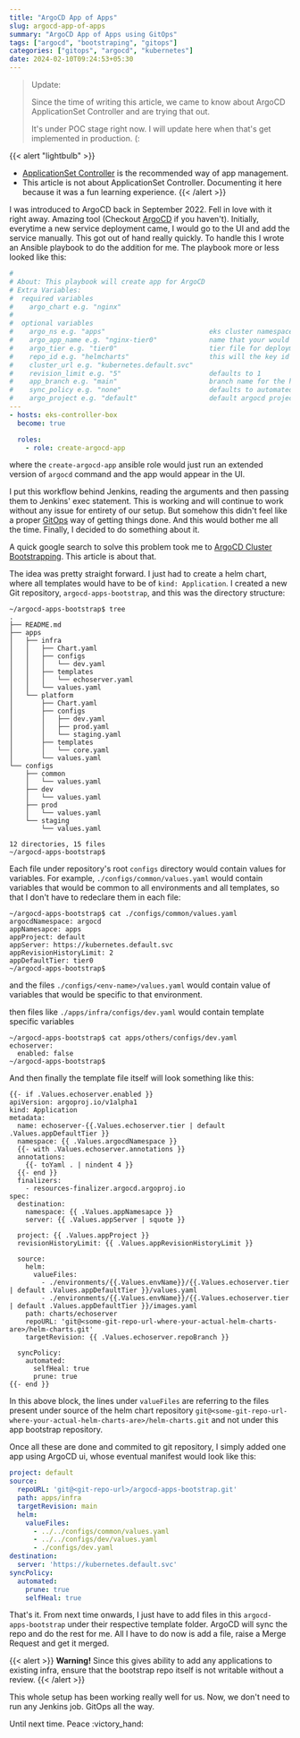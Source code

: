 ```yaml
---
title: "ArgoCD App of Apps"
slug: argocd-app-of-apps
summary: "ArgoCD App of Apps using GitOps"
tags: ["argocd", "bootstraping", "gitops"]
categories: ["gitops", "argocd", "kubernetes"]
date: 2024-02-10T09:24:53+05:30
---
```

> Update:
>
> Since the time of writing this article, we came to know about ArgoCD ApplicationSet Controller and are trying that out.
>
> It's under POC stage right now. I will update here when that's get implemented in production. (:

{{< alert "lightbulb" >}}
- [ApplicationSet Controller](https://argo-cd.readthedocs.io/en/stable/operator-manual/applicationset/) is the recommended way of app management.
- This article is not about ApplicationSet Controller. Documenting it here because it was a fun learning experience.
{{< /alert >}}

I was introduced to ArgoCD back in September 2022. Fell in love with it right away. Amazing tool (Checkout  [ArgoCD](https://argoproj.github.io/cd/) if you haven't). Initially, everytime a new service deployment came, I would go to the UI and add the service manually. This got out of hand really quickly. To handle this I wrote an Ansible playbook to do the addition for me. The playbook more or less looked like this:

```yaml
#
# About: This playbook will create app for ArgoCD
# Extra Variables:
#  required variables
#    argo_chart e.g. "nginx"
#
#  optional variables
#    argo_ns e.g. "apps"                          eks cluster namespace where app will be installed.
#    argo_app_name e.g. "nginx-tier0"             name that your would see in ArgoCD UI. if not given, name is calculated using chart name and tier
#    argo_tier e.g. "tier0"                       tier file for deployment. defaults to tier0.
#    repo_id e.g. "helmcharts"                    this will the key id in global vars file. defaults to helmcharts
#    cluster_url e.g. "kubernetes.default.svc"
#    revision_limit e.g. "5"                      defaults to 1
#    app_branch e.g. "main"                       branch name for the helm chart repo, defaults to main
#    sync_policy e.g. "none"                      defaults to automated. this is how the app syncing will be done. If automated, then synced automatically.
#    argo_project e.g. "default"                  default argocd project where apps will be created. defaults to default
---
- hosts: eks-controller-box
  become: true

  roles:
    - role: create-argocd-app
```

where the `create-argocd-app` ansible role would just run an extended version of `argocd` command and the app would appear in the UI.

I put this workflow behind Jenkins, reading the arguments and then passing them to Jenkins' exec statement. This is working and will continue to work without any issue for entirety of our setup. But somehow this didn't feel like a proper [GitOps](https://about.gitlab.com/topics/gitops/) way of getting things done. And this would bother me all the time. Finally, I decided to do something about it.

A quick google search to solve this problem took me to [ArgoCD Cluster Bootstrapping](https://argo-cd.readthedocs.io/en/stable/operator-manual/cluster-bootstrapping/). This article is about that.

The idea was pretty straight forward. I just had to create a helm chart, where all templates would have to be of `kind: Application`. I created a new Git repository, `argocd-apps-bootstrap`, and this was the directory structure:
```text
~/argocd-apps-bootstrap$ tree
.
├── README.md
├── apps
│   ├── infra
│   │   ├── Chart.yaml
│   │   ├── configs
│   │   │   └── dev.yaml
│   │   ├── templates
│   │   │   └── echoserver.yaml
│   │   └── values.yaml
│   └── platform
│       ├── Chart.yaml
│       ├── configs
│       │   ├── dev.yaml
│       │   ├── prod.yaml
│       │   └── staging.yaml
│       ├── templates
│       │   └── core.yaml
│       └── values.yaml
└── configs
    ├── common
    │   └── values.yaml
    ├── dev
    │   └── values.yaml
    ├── prod
    │   └── values.yaml
    └── staging
        └── values.yaml

12 directories, 15 files
~/argocd-apps-bootstrap$
```

Each file under repository's root `configs` directory would contain values for variables. For example, `./configs/common/values.yaml` would contain variables that would be common to all environments and all templates, so that I don't have to redeclare them in each file:
```text
~/argocd-apps-bootstrap$ cat ./configs/common/values.yaml
argocdNamespace: argocd
appNamesapce: apps
appProject: default
appServer: https://kubernetes.default.svc
appRevisionHistoryLimit: 2
appDefaultTier: tier0
~/argocd-apps-bootstrap$
```

and the files `./configs/<env-name>/values.yaml` would contain value of variables that would be specific to that environment.

then files like `./apps/infra/configs/dev.yaml` would contain template specific variables
```text
~/argocd-apps-bootstrap$ cat apps/others/configs/dev.yaml
echoserver:
  enabled: false
~/argocd-apps-bootstrap$
```

And then finally the template file itself will look something like this:
```text
{{- if .Values.echoserver.enabled }}
apiVersion: argoproj.io/v1alpha1
kind: Application
metadata:
  name: echoserver-{{.Values.echoserver.tier | default .Values.appDefaultTier }}
  namespace: {{ .Values.argocdNamespace }}
  {{- with .Values.echoserver.annotations }}
  annotations:
    {{- toYaml . | nindent 4 }}
  {{- end }}
  finalizers:
    - resources-finalizer.argocd.argoproj.io
spec:
  destination:
    namespace: {{ .Values.appNamesapce }}
    server: {{ .Values.appServer | squote }}

  project: {{ .Values.appProject }}
  revisionHistoryLimit: {{ .Values.appRevisionHistoryLimit }}

  source:
    helm:
      valueFiles:
        - ./environments/{{.Values.envName}}/{{.Values.echoserver.tier | default .Values.appDefaultTier }}/values.yaml
        - ./environments/{{.Values.envName}}/{{.Values.echoserver.tier | default .Values.appDefaultTier }}/images.yaml
    path: charts/echoserver
    repoURL: 'git@<some-git-repo-url-where-your-actual-helm-charts-are>/helm-charts.git'
    targetRevision: {{ .Values.echoserver.repoBranch }}

  syncPolicy:
    automated:
      selfHeal: true
      prune: true
{{- end }}
```

In this above block, the lines under `valueFiles` are referring to the files present under source of the helm chart repository `git@<some-git-repo-url-where-your-actual-helm-charts-are>/helm-charts.git` and not under this app bootstrap repository.

Once all these are done and commited to git repository, I simply added one app using ArgoCD ui, whose eventual manifest would look like this:
```yaml
project: default
source:
  repoURL: 'git@<git-repo-url>/argocd-apps-bootstrap.git'
  path: apps/infra
  targetRevision: main
  helm:
    valueFiles:
      - ../../configs/common/values.yaml
      - ../../configs/dev/values.yaml
      - ./configs/dev.yaml
destination:
  server: 'https://kubernetes.default.svc'
syncPolicy:
  automated:
    prune: true
    selfHeal: true
```


That's it. From next time onwards, I just have to add files in this `argocd-apps-bootstrap` under their respective template folder. ArgoCD will sync the repo and do the rest for me. All I have to do now is add a file, raise a Merge Request and get it merged.

{{< alert >}}
**Warning!** Since this gives ability to add any applications to existing infra, ensure that the bootstrap repo itself is not writable without a review.
{{< /alert >}}


This whole setup has been working really well for us. Now, we don't need to run any Jenkins job. GitOps all the way.

Until next time. Peace :victory_hand:

